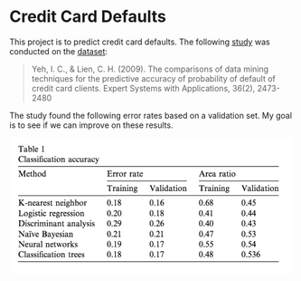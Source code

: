 
<!-- README.md is generated from README.Rmd. Please edit that file -->
Credit Card Defaults
====================

This project is to predict credit card defaults. The following [study](https://github.com/wangzongyan/Default-of-credit-card-clients-Data-Project/blob/master/The%20comparisons%20of%20data%20mining%20techniques%20for%20the%20predictive%20accuracy%20of%20probability%20of%20default%20of%20credit%20card%20clients.pdf) was conducted on the [dataset](https://archive.ics.uci.edu/ml/datasets/default+of+credit+card+clients):

> Yeh, I. C., & Lien, C. H. (2009). The comparisons of data mining techniques for the predictive accuracy of probability of default of credit card clients. Expert Systems with Applications, 36(2), 2473-2480

The study found the following error rates based on a validation set. My goal is to see if we can improve on these results.

<img src="paper-error-rates.png" width="500px" style="display: block; margin: auto;" />
